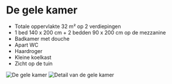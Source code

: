 # De gele kamer

* Totale oppervlakte 32 m² op 2 verdiepingen
* 1 bed 140 x 200 cm + 2 bedden 90 x 200 cm op de mezzanine
* Badkamer met douche
* Apart WC
* Haardroger
* Kleine koelkast 
* Zicht op de tuin

![De gele kamer](/images/chambre-jaune.jpg)
![Detail van de gele kamer](/images/chambre-jaune-detail.jpg)